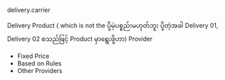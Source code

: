 delivery.carrier



Delivery Product   ( which is not the ပို့မဲ့ပစ္စည်းမဟုတ်ဘူး  ပို့တဲ့အခါ Delivery 01,  Delivery 02 စသည်ဖြင့် Product  မှာရွေးဖို့ဟာ)
Provider
- Fixed Price
- Based on Rules
- Other Providers

